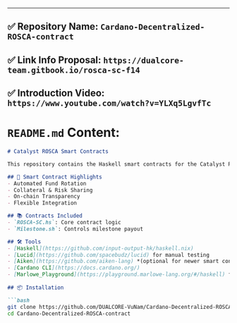 ---
## ✅ Repository Name: `Cardano-Decentralized-ROSCA-contract`
## ✅ Link Info Proposal: `https://dualcore-team.gitbook.io/rosca-sc-f14`
## ✅ Introduction Video: `https://www.youtube.com/watch?v=YLXq5LgvfTc`
# `README.md` Content:
```markdown
# Catalyst ROSCA Smart Contracts

This repository contains the Haskell smart contracts for the Catalyst ROSCA DApp. These contracts provide the power for campaign creation, the main structure of the contract, and the tools used to complete the project.

## 💎 Smart Contract Highlights
- Automated Fund Rotation
- Collateral & Risk Sharing
- On-chain Transparency
- Flexible Integration

## 📚 Contracts Included
- `ROSCA-SC.hs`: Core contract logic
- `Milestone.sh`: Controls milestone payout

## 🛠️ Tools
- [Haskell](https://github.com/input-output-hk/haskell.nix)
- [Lucid](https://github.com/spacebudz/lucid) for manual testing
- [Aiken](https://github.com/aiken-lang) *(optional for newer smart contract syntax)*
- [Cardano CLI](https://docs.cardano.org/) 
- [Marlowe_Playground](https://playground.marlowe-lang.org/#/haskell) for manual testing
  
## 📦 Installation

```bash
git clone https://github.com/DUALCORE-VuNam/Cardano-Decentralized-ROSCA-contract.git
cd Cardano-Decentralized-ROSCA-contract



